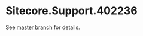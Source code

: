 # Sitecore.Support.402236

See [master branch](https://github.com/sitecoresupport/Sitecore.Support.402236) for details.